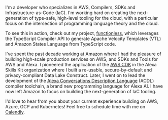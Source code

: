 I'm a developer who specializes in AWS, Compilers, SDKs and Infrastructure-as-Code (IaC). I'm working hard on creating the next-generation of type-safe, high-level tooling for the cloud, with a particular focus on the intersection of programming language theory and the cloud.

To see this in action, check out my project, [functionless](https://github.com/sam-goodwin/functionless), which leverages the TypeScript Compiler API to generate Apache Velocity Templates (VTL) and Amazon States Language from TypeScript code.

I've spent the past decade working at Amazon where I had the pleasure of building high-scale production services on AWS, and SDKs and Tools for AWS and Alexa. I pioneered the application of the [AWS CDK](https://github.com/aws/aws-cdk) in the Alexa Skills Kit organization where I built a re-usable, secure-by-default and privacy-compliant Data Lake Construct. Later, I went on to lead the development of the [Alexa Conversations Description Language](https://developer.amazon.com/en-US/docs/alexa/conversations/about-acdl.html) (ACDL) compiler toolchain, a brand new programming language for Alexa AI. I have now left Amazon to focus on building the next-generation of IaC tooling.

I'd love to hear from you about your current experience building on AWS, Azure, GCP and Kubernetes! Feel free to schedule time with me on [Calendly](https://calendly.com/sam-goodwin/30min).
